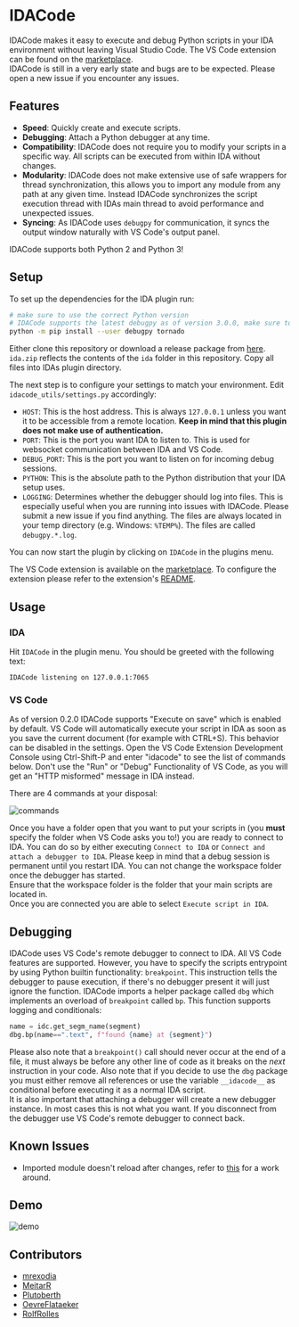 # IDACode
IDACode makes it easy to execute and debug Python scripts in your IDA environment without leaving Visual Studio Code. The VS Code extension can be found on the [marketplace](https://marketplace.visualstudio.com/items?itemName=Layle.idacode).  
IDACode is still in a very early state and bugs are to be expected. Please open a new issue if you encounter any issues.

## Features
* **Speed**: Quickly create and execute scripts.
* **Debugging**: Attach a Python debugger at any time.
* **Compatibility**: IDACode does not require you to modify your scripts in a specific way. All scripts can be executed from within IDA without changes.
* **Modularity**: IDACode does not make extensive use of safe wrappers for thread synchronization, this allows you to import any module from any path at any given time. Instead IDACode synchronizes the script execution thread with IDAs main thread to avoid performance and unexpected issues.
* **Syncing**: As IDACode uses `debugpy` for communication, it syncs the output window naturally with VS Code's output panel.

IDACode supports both Python 2 and Python 3!

## Setup
To set up the dependencies for the IDA plugin run:

```sh
# make sure to use the correct Python version
# IDACode supports the latest debugpy as of version 3.0.0, make sure to upgrade!
python -m pip install --user debugpy tornado
```

Either clone this repository or download a release package from [here](https://github.com/ioncodes/idacode/releases). `ida.zip` reflects the contents of the `ida` folder in this repository. Copy all files into IDAs plugin directory.  

The next step is to configure your settings to match your environment. Edit `idacode_utils/settings.py` accordingly:

* `HOST`: This is the host address. This is always `127.0.0.1` unless you want it to be accessible from a remote location. **Keep in mind that this plugin does not make use of authentication.**
* `PORT`: This is the port you want IDA to listen to. This is used for websocket communication between IDA and VS Code.
* `DEBUG_PORT`: This is the port you want to listen on for incoming debug sessions.
* `PYTHON`: This is the absolute path to the Python distribution that your IDA setup uses.
* `LOGGING`: Determines whether the debugger should log into files. This is especially useful when you are running into issues with IDACode. Please submit a new issue if you find anything. The files are always located in your temp directory (e.g. Windows: `%TEMP%`). The files are called `debugpy.*.log`.

You can now start the plugin by clicking on `IDACode` in the plugins menu.  

The VS Code extension is available on the [marketplace](https://marketplace.visualstudio.com/items?itemName=Layle.idacode). To configure the extension please refer to the extension's [README](https://github.com/ioncodes/idacode/tree/master/idacode#extension-settings).

## Usage

### IDA
Hit `IDACode` in the plugin menu. You should be greeted with the following text:

```
IDACode listening on 127.0.0.1:7065
```

### VS Code
As of version 0.2.0 IDACode supports "Execute on save" which is enabled by default. VS Code will automatically execute your script in IDA as soon as you save the current document (for example with CTRL+S). This behavior can be disabled in the settings. Open the VS Code Extension Development Console using Ctrl-Shift-P and enter "idacode" to see the list of commands below. Don't use the "Run" or "Debug" Functionality of VS Code, as you will get an "HTTP misformed" message in IDA instead.

There are 4 commands at your disposal:

![commands](images/commands.png)

Once you have a folder open that you want to put your scripts in (you **must** specify the folder when VS Code asks you to!) you are ready to connect to IDA. You can do so by either executing `Connect to IDA` or `Connect and attach a debugger to IDA`. Please keep in mind that a debug session is permanent until you restart IDA. You can not change the workspace folder once the debugger has started.  
Ensure that the workspace folder is the folder that your main scripts are located in.  
Once you are connected you are able to select `Execute script in IDA`.

## Debugging
IDACode uses VS Code's remote debugger to connect to IDA. All VS Code features are supported. However, you have to specify the scripts entrypoint by using Python builtin functionality: `breakpoint`. This instruction tells the debugger to pause execution, if there's no debugger present it will just ignore the function. IDACode imports a helper package called `dbg` which implements an overload of `breakpoint` called `bp`. This function supports logging and conditionals:  

```py
name = idc.get_segm_name(segment)
dbg.bp(name==".text", f"found {name} at {segment}")
```

Please also note that a `breakpoint()` call should never occur at the end of a file, it must always be before any other line of code as it breaks on the _next_ instruction in your code. Also note that if you decide to use the `dbg` package you must either remove all references or use the variable `__idacode__` as conditional before executing it as a normal IDA script.  
It is also important that attaching a debugger will create a new debugger instance. In most cases this is not what you want. If you disconnect from the debugger use VS Code's remote debugger to connect back.

## Known Issues
* Imported module doesn't reload after changes, refer to [this](https://github.com/ioncodes/idacode/issues/36) for a work around.

## Demo
![demo](idacode/images/preview.gif)

## Contributors
* [mrexodia](https://github.com/mrexodia)
* [MeitarR](https://github.com/MeitarR)
* [Plutoberth](https://github.com/Plutoberth)
* [OevreFlataeker](https://github.com/OevreFlataeker)
* [RolfRolles](https://github.com/RolfRolles)
